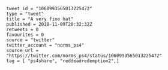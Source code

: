 ```
tweet_id = "1060993565013225472"
type = "tweet"
title = "A very fine hat"
published = 2018-11-09T20:32:32Z
retweets = 0
favourites = 0
source = "twitter"
twitter_account = "norms_ps4"
source_url = "https://twitter.com/norms_ps4/status/1060993565013225472"
tag = [ "ps4share", "reddeadredemption2",]
```

<p class='image'><img src='http://mnf.m17s.net/2018/11/09/DrloBeBXcAU-5Nf.jpg' alt=''></p>

